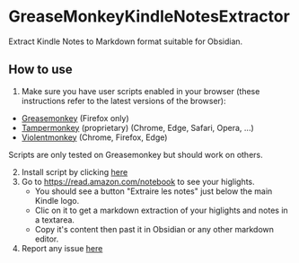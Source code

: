 # GreaseMonkeyKindleNotesExtractor
Extract Kindle Notes to Markdown format suitable for Obsidian.

## How to use
1. Make sure you have user scripts enabled in your browser (these instructions refer to the latest versions of the browser):

 * [Greasemonkey](https://addons.mozilla.org/firefox/addon/greasemonkey/) (Firefox only)
 * [Tampermonkey](https://www.tampermonkey.net/) (proprietary) (Chrome, Edge, Safari, Opera, ...)
 * [Violentmonkey](https://violentmonkey.github.io/get-it/) (Chrome, Firefox, Edge)
	
  Scripts are only tested on Greasemonkey but should work on others.
  
2. Install script by clicking [here](https://raw.githubusercontent.com/yanncharlou/GreaseMonkeyKindleNotesExtractor/main/GreaseMonkey-kindle-notes-extractor.user.js)
3. Go to https://read.amazon.com/notebook to see your higlights. 
     - You should see a button "Extraire les notes" just below the main Kindle logo. 
     - Clic on it to get a markdown extraction of your higlights and notes in a textarea. 
     - Copy it's content then past it in Obsidian or any other markdown editor.
5. Report any issue [here](https://github.com/yanncharlou/GreaseMonkeyKindleNotesExtractor/issues)
